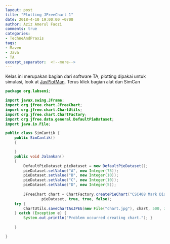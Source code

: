 ```yaml
---
layout: post
title: "Plotting JFreeChart 1"
date: 2018-4-10 19:00:00 +0700
author: Aziz Amerul Faozi
comments: true
categories: 
- TechneAndPraxis
tags:
- Maven
- Java
- TA
excerpt_separator:  <!--more-->
---
```

Kelas ini merupakan bagian dari software TA, plotting dipakai untuk simulasi, look at [JavPlotMan](https://github.com/faoziaziz/JavPlotMan). Terus klick bagian alat dan SimCan

```java
package org.labseni;

import javax.swing.JFrame;
import org.jfree.chart.JFreeChart;
import org.jfree.chart.ChartUtils;
import org.jfree.chart.ChartFactory;
import org.jfree.data.general.DefaultPieDataset;
import java.io.File;

public class SimCantik {
	public SimCantik()
	{

	}
	public void Jalankan()
	{
		DefaultPieDataset pieDataset = new DefaultPieDataset();
		pieDataset.setValue("A", new Integer(75));
		pieDataset.setValue("B", new Integer(10));
		pieDataset.setValue("C", new Integer(10));
		pieDataset.setValue("D", new Integer(5));
	
		JFreeChart chart = ChartFactory.createPieChart("CSC408 Mark Distribution", //Title
				pieDataset, true, true, false);
	try {
		ChartUtils.saveChartAsJPEG(new File("chart.jpg"), chart, 500, 300);
	} catch (Exception e) {
		System.out.println("Problem occurred creating chart."); }
	
	}

}
```
